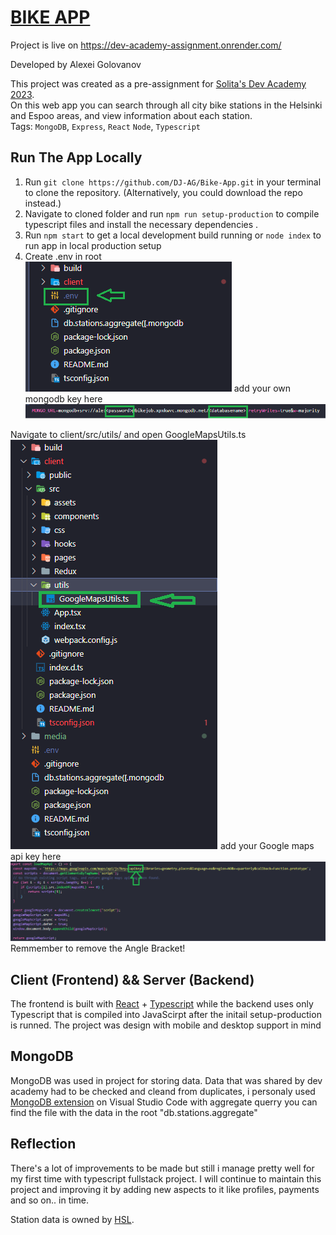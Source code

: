 # [BIKE APP](https://dev-academy-assignment.onrender.com/)
Project is live on https://dev-academy-assignment.onrender.com/

Developed by Alexei Golovanov

This project was created as a pre-assignment for [Solita's Dev Academy 2023](https://github.com/solita/dev-academy-2023-exercise).<br>
On this web app you can search through all city bike stations in the Helsinki and Espoo areas, and view information about each station.<br>
Tags: `MongoDB`, `Express`, `React` `Node`, `Typescript`

## Run The App Locally

1. Run `git clone https://github.com/DJ-AG/Bike-App.git` in your terminal to clone the repository. (Alternatively, you could download the repo instead.)
2. Navigate to cloned folder and run `npm run setup-production` to compile typescript files and install the necessary dependencies .
3. Run `npm start` to get a local development build running or `node index` to run app in local production setup
4. Create .env in root <br>
![create env](/media/env.png)
add your own mongodb key here <br>
![add mongourl](/media/mongoUrl.png)<br>

Navigate to client/src/utils/ and open GoogleMapsUtils.ts<br> 
![findGoogleUtils](/media/pathToGoogle.png)
add your Google maps api key here<br>
![add googleapi](/media/googleApiKey.png)<br>
Remmember to remove the Angle Bracket!

## Client (Frontend) && Server (Backend)
The frontend is built with [React](https://reactjs.org/) + [Typescript](https://www.typescriptlang.org/) while the backend uses only Typescript that is compiled into JavaScirpt after the initail setup-production is runned. The project was design with mobile and desktop support in mind <br>

## MongoDB
MongoDB was used in project for storing data. Data that was shared by dev academy had to be checked and cleand from duplicates, i personaly used [MongoDB extension](https://code.visualstudio.com/docs/azure/mongodb) on Visual Studio Code with aggregate querry you can find the file with the data in the root "db.stations.aggregate"

## Reflection
There's a lot of improvements to be made but still i manage pretty well for my first time with typescript fullstack project. I will continue to maintain this project and improving it by adding new aspects to it like profiles, payments and so on.. in time.

Station data is owned by [HSL](https://www.avoindata.fi/data/en_GB/dataset/hsl-n-kaupunkipyoraasemat/resource/a23eef3a-cc40-4608-8aa2-c730d17e8902?inner_span=True).<br> 
